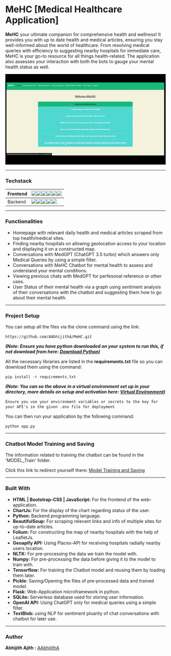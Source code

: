 # MeHC [Medical Healthcare Application]
**MeHC** your ultimate companion for comprehensive health and wellness! It provides you with up to date health and medical articles, ensuring you stay well-informed about the world of healthcare.
From resolving medical queries with efficiency to suggesting nearby hospitals for immediate care, MeHC is your go-to resource for all things health-related.
The application also assesses your interaction with both the bots to gauge your mental health status as well.

![](PGIF/MeHC-gif.gif)
- - - -
### Techstack
| Frontend | ![](https://img.shields.io/badge/HTML5-E34F26?style=for-the-badge&logo=html5&logoColor=white)![](https://img.shields.io/badge/CSS3-1572B6?style=for-the-badge&logo=css3&logoColor=white)![](https://img.shields.io/badge/Bootstrap-563D7C?style=for-the-badge&logo=bootstrap&logoColor=white)![](https://img.shields.io/badge/JavaScript-323330?style=for-the-badge&logo=javascript&logoColor=F7DF1E)![](https://img.shields.io/badge/Chart%20js-FF6384?style=for-the-badge&logo=chartdotjs&logoColor=white)![](https://img.shields.io/badge/Leaflet-199900?style=for-the-badge&logo=Leaflet&logoColor=white)  |
| --- | --- |
| Backend | ![](https://img.shields.io/badge/Python-FFD43B?style=for-the-badge&logo=python&logoColor=blue)![](https://img.shields.io/badge/Numpy-777BB4?style=for-the-badge&logo=numpy&logoColor=white)![](https://img.shields.io/badge/TensorFlow-FF6F00?style=for-the-badge&logo=tensorflow&logoColor=white)![](https://img.shields.io/badge/Flask-000000?style=for-the-badge&logo=flask&logoColor=white)![](https://img.shields.io/badge/SQLite-07405E?style=for-the-badge&logo=sqlite&logoColor=white) |
- - - -
### Functionalities
* Homepage with relevant daily health and medical articles scraped from top health/medical sites.
* Finding nearby hospitals on allowing geolocation access to your location and displaying it on a constructed map.
* Conversations with MedGPT (ChatGPT 3.5 turbo) which answers only Medical Queries by using a simple filter.
* Conversations with MeHC Chatbot for mental health to assess and understand your mental conditions.
* Viewing previous chats with MedGPT for perfesonal reference or other uses.
* User Status of their mental health via a graph using sentiment analysis of their conversations with the chatbot and suggesting them how to go about their mental health.
- - - -
### Project Setup
You can setup all the files via the clone command using the link:
```
https://github.com/AAbhijithA/MeHC.git
```
***(Note: Ensure you have python downloaded on your system to run this, if not download from here: [Download Python](https://www.python.org/downloads/))***

All the necessary libraries are listed in the **requirements.txt** file so you can download them using the command:
```
pip install -r requirements.txt
```
***(Note: You can so the above in a virtual environment set up in your directory, more details on setup and activation here: [Virtual Environment](https://docs.python.org/3/library/venv.html#how-venvs-work))***
```
Ensure you use your environment variables or secrets to the key for your API's in the given .env file for deployment
```
You can then run your application by the following command:
```
python app.py
```
- - - -
### Chatbot Model Training and Saving
The information related to training the chatbot can be found in the 'MODEL_Train' folder.

Click this link to redirect yourself there: [Model Training and Saving](https://github.com/AAbhijithA/MeHC/tree/master/Model_Train)
- - - -
### Built With
* **HTML | Bootstrap-CSS | JavaScript:** For the frontend of the web-application.
* **ChartJs:** For the display of the chart regarding status of the user.
* **Python:** Backend programming language.
* **BeautifulSoup:** For scraping relevant links and info of multiple sites for up-to-date articles.
* **Folium:** For constructing the map of nearby hospitals with the help of LeafletJs.
* **Geoapify API:** Using Places-API for receiving hospitals radially nearby users location.
* **NLTK:** For pre-processing the data we train the model with.
* **Numpy:** For pre-processing the data before giving it to the model to train with.
* **Tensorflow:** For training the Chatbot model and reusing them by loading them later.
* **Pickle:** Saving/Opening the files of pre-processed data and trained model.
* **Flask:** Web-Application microframework in python.
* **SQLite:** Serverless database used for storing user information.
* **OpenAI API:** Using ChatGPT only for medical queries using a simple filter.
* **TextBlob:** using NLP for sentiment ploarity of chat conversations with chatbot for later use.
- - - -
### Author
**Abhijith Ajith :** [AAbhijithA](https://github.com/AAbhijithA)
